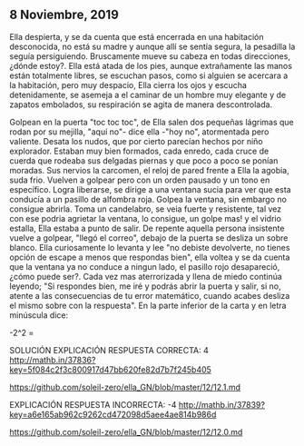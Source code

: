 ## 8 Noviembre, 2019

Ella despierta, y se da cuenta que está encerrada en una habitación desconocida, no está su madre y aunque allí se sentía segura, la pesadilla la seguía persiguiendo. Bruscamente mueve su cabeza en todas direcciones, ¿dónde estoy?. Ella está atada de los pies, aunque extrañamente las manos están totalmente libres, se escuchan pasos, como si alguien se acercara a la habitación, pero muy despacio, Ella cierra los ojos y escucha detenidamente, se asemeja a el caminar de un hombre muy elegante y de zapatos embolados, su respiración se agita de manera descontrolada.

Golpean en la puerta "toc toc toc", de Ella salen dos pequeñas lágrimas que rodan por su mejilla, "aquí no"- dice ella -"hoy no", atormentada pero valiente. Desata los nudos, que por cierto parecían hechos por niño explorador. Estaban muy bien formados, cada enredo, cada cruce de cuerda que rodeaba sus delgadas piernas y que poco a poco se ponían moradas. Sus nervios la carcomen, el reloj de pared frente a Ella la agobia, suda frio. Vuelven a golpear pero con un orden pausado y un tono en específico. Logra liberarse, se dirige a una ventana sucia para ver que esta conducía a un pasillo de alfombra roja. Golpea la ventana, sin embargo no consigue abrirla. Toma un candelabro, se veia fuerte y resistente, tal vez con ese podria agrietar la ventana, lo consigue, un golpe mas! y el vidrio estalla, Ella estaba a punto de salir. De repente aquella persona insistente vuelve a golpear, "llegó el correo", debajo de la puerta se desliza un sobre blanco. Ella curiosamente lo levanta  y lee "no debiste devolverte, no tienes opción de escape a menos que respondas bien", ella voltea y se da cuenta que la ventana ya no conduce a ningun lado, el pasillo rojo desapareció, ¿cómo puede ser?. Cada vez mas aterrorizada y llena de miedo continúa leyendo; "Si respondes bien, me iré y podrás abrir la puerta y salir, si no, atente a las consecuencias de tu error matemático, cuando acabes desliza el mismo sobre con la respuesta". En la parte inferior de la carta y en letra minúscula dice:

-2^2 =

SOLUCIÓN EXPLICACIÓN RESPUESTA CORRECTA: 4  http://mathb.in/37836?key=5f084c2f3c800917d47bb620fe82d7b7f245b405

https://github.com/soleil-zero/ella_GN/blob/master/12/12.1.md

EXPLICACIÓN RESPUESTA INCORRECTA: -4 http://mathb.in/37839?key=a6e165ab962c9262cd472098d5aee4ae814b986d

https://github.com/soleil-zero/ella_GN/blob/master/12/12.0.md

